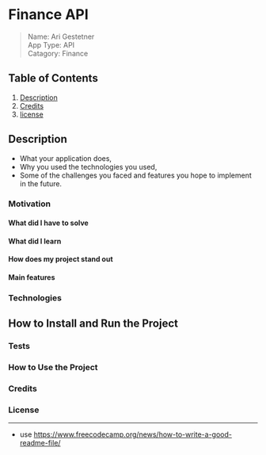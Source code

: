 # Finance API
> Name: Ari Gestetner  
App Type: API  
Catagory: Finance


## Table of Contents
1. [Description](#Description)
2. [Credits](#credits)
3. [license](#license)

<a name="Description"></a>
## Description
* What your application does,
* Why you used the technologies you used,
* Some of the challenges you faced and features you hope to implement in the future.

### Motivation
#### What did I have to solve
#### What did I learn
#### How does my project stand out
#### Main features

### Technologies

## How to Install and Run the Project

### Tests

### How to Use the Project

### Credits

<a name="License"></a>
### License
___
* use https://www.freecodecamp.org/news/how-to-write-a-good-readme-file/

